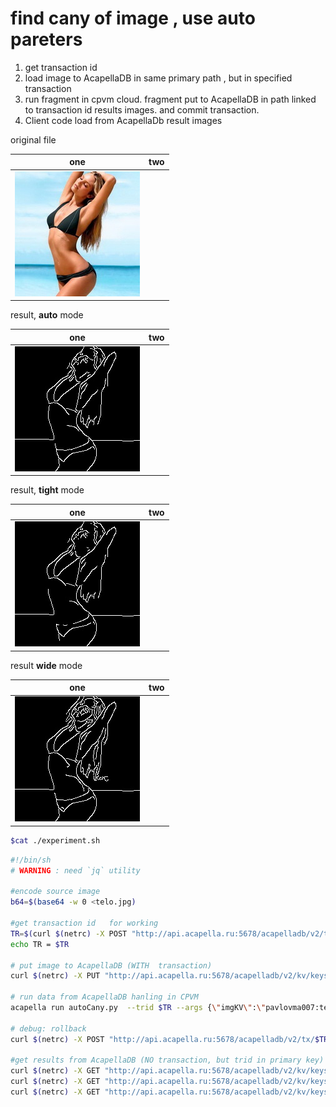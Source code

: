 # find cany of image , use auto pareters 

1. get transaction id 
2. load image to AcapellaDB in same primary path , but in specified transaction
3. run fragment in cpvm cloud. fragment put to AcapellaDB in path linked to transaction id results images. and commit transaction.
4. Client code load from AcapellaDb result images

original file 

| one | two |
| --- | --- |
|![](telo.jpg)  |  |



result, **auto** mode

| one | two |
| --- | --- |
|![](auto.jpg)  |  |

result, **tight** mode

| one | two |
| --- | --- |
|![](tight.jpg) | |


result **wide** mode 

| one | two |
| --- | --- |
|![](wide.jpg)  |  |

```bash
$cat ./experiment.sh
```

```bash 
#!/bin/sh
# WARNING : need `jq` utility

#encode source image
b64=$(base64 -w 0 <telo.jpg)

#get transaction id   for working
TR=$(curl $(netrc) -X POST "http://api.acapella.ru:5678/acapelladb/v2/tx" 2>/dev/null |jq '.index' |tr -d \" )
echo TR = $TR

# put image to AcapellaDB (WITH  transaction)
curl $(netrc) -X PUT "http://api.acapella.ru:5678/acapelladb/v2/kv/keys/pavlovma007:temp:image?&n=3&r=2&w=2&transaction=$TR" -H  "accept: application/json" -H  "content-type: application/json" -d "'$b64'" 2>/dev/null 

# run data from AcapellaDB hanling in CPVM 
acapella run autoCany.py  --trid $TR --args {\"imgKV\":\"pavlovma007:temp:image\"}

# debug: rollback 
curl $(netrc) -X POST "http://api.acapella.ru:5678/acapelladb/v2/tx/$TR/rollback" 2>/dev/null 

#get results from AcapellaDB (NO transaction, but trid in primary key)
curl $(netrc) -X GET "http://api.acapella.ru:5678/acapelladb/v2/kv/keys/pavlovma007:temp:$TR:wide?n=3&r=2&w=2"  2>/dev/null > wide.b64
curl $(netrc) -X GET "http://api.acapella.ru:5678/acapelladb/v2/kv/keys/pavlovma007:temp:$TR:tight?n=3&r=2&w=2" 2>/dev/null > tight.b64
curl $(netrc) -X GET "http://api.acapella.ru:5678/acapelladb/v2/kv/keys/pavlovma007:temp:$TR:auto?n=3&r=2&w=2"  2>/dev/null > auto.b64
```
